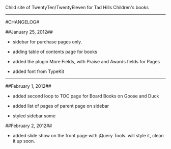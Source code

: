 Child site of TwentyTen/TwentyEleven for Tad Hills Children's books
***

#CHANGELOG#

##January 25, 2012##

- sidebar for purchase pages only.

- adding table of contents page for books

- added the plugin More Fields, with Praise and Awards fields for Pages

- added font from TypeKit

***  
##February 1, 2012##

- added second loop to TOC page for Board Books on Goose and Duck

- added list of pages of parent page on sidebar

- styled sidebar some

##February 2, 2012##

- added slide show on the front page with jQuery Tools. will style it, clean it up soon.
